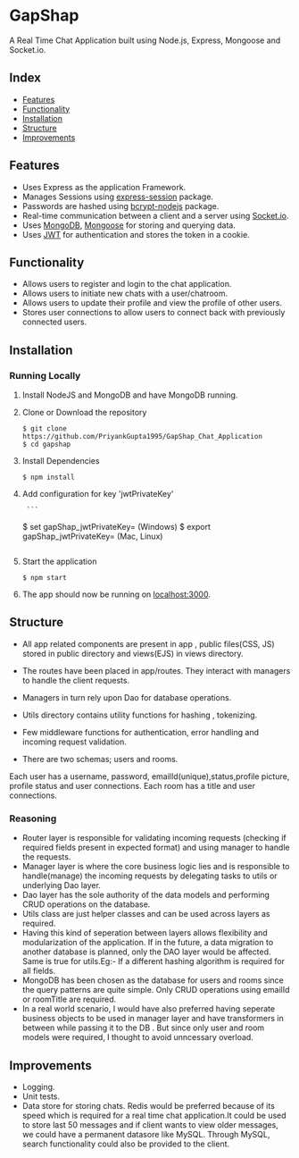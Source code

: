 # GapShap

A Real Time Chat Application built using Node.js, Express, Mongoose and Socket.io.

## Index
+ [Features](#features)
+ [Functionality](#features)
+ [Installation](#installation)
+ [Structure](#Structure)
+ [Improvements](#Improvements)

## Features<a name="features"></a>
+ Uses Express as the application Framework.
+ Manages Sessions using [express-session](https://github.com/expressjs/session) package.
+ Passwords are hashed using [bcrypt-nodejs](https://github.com/shaneGirish/bcrypt-nodejs) package.
+ Real-time communication between a client and a server using [Socket.io](https://github.com/socketio/socket.io).
+ Uses [MongoDB](https://github.com/mongodb/mongo), [Mongoose](https://github.com/Automattic/mongoose) for storing and querying data.
+ Uses [JWT](https://jwt.io/) for authentication and stores the token in a cookie.

## Functionality<a name="features"></a>
+ Allows users to register and login to the chat application.
+ Allows users to initiate new chats with a user/chatroom.
+ Allows users to update their profile and view the profile of other users.
+ Stores user connections to allow users to connect back with previously connected users.

## Installation<a name="installation"></a>
### Running Locally

1. Install NodeJS and MongoDB and have MongoDB running.

2. Clone or Download the repository

	```
	$ git clone https://github.com/PriyankGupta1995/GapShap_Chat_Application
	$ cd gapshap
	```
3. Install Dependencies

	```
	$ npm install
	```
4. Add configuration for key 'jwtPrivateKey'

        ```
	$ set gapShap_jwtPrivateKey=<secretKey> (Windows)
	$ export gapShap_jwtPrivateKey=<secretKey> (Mac, Linux)
	```
5. Start the application

	```
	$ npm start
	```
6. The app should now be running on [localhost:3000](http://localhost:3000/).

## Structure<a name="Structure"></a>

+ All app related components are present in app , public files(CSS, JS) stored in public directory and views(EJS) in views directory.
+ The routes have been placed in app/routes. They interact with managers to handle the client requests. 
+ Managers in turn rely upon Dao for database operations.
+ Utils directory contains utility functions for hashing , tokenizing.
+ Few middleware functions for authentication, error handling and incoming request validation.

+ There are two schemas; users and rooms. 

Each user has a username, password, emailId(unique),status,profile picture, profile status and user connections.
Each room has a title and user connections. 

### Reasoning 

+ Router layer is responsible for validating incoming requests (checking if required fields present in expected format) and using manager to 
handle the requests. 
+ Manager layer is where the core business logic lies and is responsible to handle(manage) the incoming requests by delegating tasks to utils or underlying Dao layer.
+ Dao layer has the sole authority of the data models and performing CRUD operations on the database.
+ Utils class are just helper classes and can be used across layers as required.
+ Having this kind of seperation between layers allows flexibility and modularization of the application. If in the future, a data migration to another database is 
planned, only the DAO layer would be affected. Same is true for utils.Eg:- If a different hashing algorithm is required for all fields.
+ MongoDB has been chosen as the database for users and rooms since the query patterns are quite simple. Only CRUD operations using emailId or roomTitle are required. 
+ In a real world scenario, I would have also preferred having seperate business objects to be used in manager layer and have transformers in between while passing it to the DB 
. But since only user and room models were required, I thought to avoid unncessary overload.

## Improvements<a name="Improvements"></a>

+ Logging.
+ Unit tests.
+ Data store for storing chats. Redis would be preferred because of its speed which is required for a real time chat application.It could be used to store last 50 messages and if client wants to view older messages, we could have a permanent datasore like MySQL. Through MySQL, search functionality could also be provided to the client.


 
